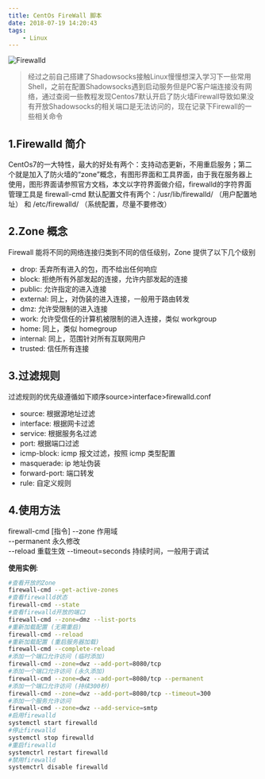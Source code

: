```yaml
---
title: CentOs FireWall 脚本
date: 2018-07-19 14:20:43
tags:
    - Linux
---
```


![Firewalld](http://www.tecmint.com/wp-content/uploads/2016/01/Enable-Disable-Iptables-FirewallD.png)

>经过之前自己搭建了Shadowsocks接触Linux慢慢想深入学习下一些常用Shell，之前在配置Shadowsocks遇到启动服务但是PC客户端连接没有网络，通过查阅一些教程发现Centos7默认开启了防火墙Firewall导致如果没有开放Shadowsocks的相关端口是无法访问的，现在记录下Firewall的一些相关命令

##  1.Firewalld 简介
CentOs7的一大特性，最大的好处有两个：支持动态更新，不用重启服务；第二个就是加入了防火墙的“zone”概念，有图形界面和工具界面，由于我在服务器上使用，图形界面请参照官方文档，本文以字符界面做介绍，firewalld的字符界面管理工具是 firewall-cmd 默认配置文件有两个：/usr/lib/firewalld/ （用户配置地址） 和 /etc/firewalld/ （系统配置，尽量不要修改）

## 2.Zone 概念
Firewall 能将不同的网络连接归类到不同的信任级别，Zone 提供了以下几个级别
* drop: 丢弃所有进入的包，而不给出任何响应
* block: 拒绝所有外部发起的连接，允许内部发起的连接
* public: 允许指定的进入连接
* external: 同上，对伪装的进入连接，一般用于路由转发
* dmz: 允许受限制的进入连接
* work: 允许受信任的计算机被限制的进入连接，类似 workgroup
* home: 同上，类似 homegroup
* internal: 同上，范围针对所有互联网用户
* trusted: 信任所有连接

## 3.过滤规则
过滤规则的优先级遵循如下顺序source>interface>firewalld.conf
* source: 根据源地址过滤
* interface: 根据网卡过滤
* service: 根据服务名过滤
* port: 根据端口过滤
* icmp-block: icmp 报文过滤，按照 icmp 类型配置
* masquerade: ip 地址伪装
* forward-port: 端口转发
* rule: 自定义规则

## 4.使用方法
firewall-cmd [指令] 
--zone 作用域  
--permanent  永久修改  
--reload 重载生效 
--timeout=seconds 持续时间，一般用于调试            
          
__使用实例__:
``` bash
#查看开放的Zone
firewall-cmd --get-active-zones
#查看firewalld状态
firewall-cmd --state
#查看firewalld开放的端口
firewall-cmd --zone=dmz --list-ports
#重新加载配置 (无需重启)
firewall-cmd --reload
#重新加载配置 (重启服务器加载)
firewall-cmd --complete-reload 
#添加一个端口允许访问 (临时添加)
firewall-cmd --zone=dwz --add-port=8080/tcp
#添加一个端口允许访问 (永久添加)
firewall-cmd --zone=dwz --add-port=8080/tcp --permanent
#添加一个端口允许访问 (持续300秒)
firewall-cmd --zone=dwz --add-port=8080/tcp --timeout=300
#添加一个服务允许访问
firewall-cmd --zone=dwz --add-service=smtp
#启用firewalld
systemctl start firewalld
#停止firewalld
systemctl stop firewalld
#重启firewalld
systemctrl restart firewalld
#禁用firewalld
systemctrl disable firewalld
```
